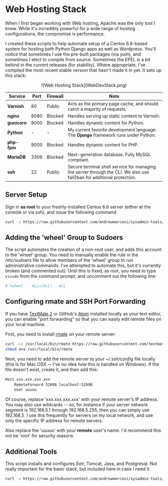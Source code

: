 # Web Hosting Stack

When I first began working with Web hosting, Apache was the only tool I knew. While it's incredibly powerful for a wide range of hosting configurations, the compromise is performance.

I created these scripts to help automate setup of a Centos 6.6-based system for hosting both Python Django apps as well as Wordpress. You'll notice that sometimes I use the pre-built packages (via yum), and sometimes I elect to compile from source. Sometimes the EPEL is a bit behind in the current releases (for stability). Where appropriate, I've compiled the most recent stable version that hasn't made it in yet. It sets up this stack:

<center>![Web Hosting Stack](WebDevStack.png)</center>

| Service | Port | Firewall | Note |
| ------- | ---- | -------- | ---- |
| **Varnish** | 80 | Public | Acts as the primary page cache, and should catch a majority of requests. |
| **nginx** | 8080 | Blocked | Handles serving up static content to Varnish. |
| **gunicorn** | 8000 | Blocked | Handles dynamic content for Python. |
| **Python** | - | - | My current favorite development language. The **Django** framework runs under Python. |
| **php-fpm** | 9000 | Blocked | Handles dynamic content for PHP. |
| **MariaDB** | 3306 | Blocked | Next-generation database. Fully MySQL compliant. |
| **ssh** | 22 | Public | Secure terminal shell service for managing the server through the CLI. We also use fail2ban for additional protection. |


## Server Setup
Sign in **as root** to your freshly-installed Centos 6.6 server (either at the console or via ssh), and issue the following command:

```bash
curl -s https://raw.githubusercontent.com/andrewmarconi/sysadmin-tools/master/centos-6.6/setup.sh | bash
```


## Adding the 'wheel' Group to Sudoers
The script automates the creation of a non-root user, and adds this account to the 'wheel' group. You need to manually enable the rule in the /etc/sudoers file to allow members of the 'wheel' group to run administrative commands. I've attempted to automate this, but it's currently broken (and commented out). Until this is fixed, as root, you need to type ```visudo``` from the command prompt, and uncomment out the following line:

```bash
# %wheel	ALL=(ALL)	ALL
```


## Configuring rmate and SSH Port Forwarding
If you have [TextMate 2](https://github.com/textmate/textmate) or GitHub's [Atom](https://github.com/atom/atom) installed locally as your text editor, you can enable "port forwarding" so that you can easily edit remote files on your local machine.

First, you need to install [rmate](https://github.com/textmate/rmate) on your remote server:

```bash
curl -Lo /usr/local/bin/rmate https://raw.githubusercontent.com/textmate/rmate/master/bin/rmate
chmod o+a /usr/local/bin/rmate
```

Next, you need to add the remote server to your *~/.ssh/config* file locally (this is for Mac OSX -- I've no idea how this is handled on Windows). If the file doesn't exist, create it, and then add this:

```bash
Host xxx.xxx.xxx.xxx
    RemoteForward 52698 localhost:52698
    User uuuuu
```
Of course, replace 'xxx.xxx.xxx.xxx' with your remote server's IP address. You may also use wildcards -- so, for instance if your server network segment is 192.168.5.1 through 192.168.5.255, then you can simply use 192.168.5. I use this frequently for servers on my local network, and use only the specific IP address for remote servers.

Also replace the 'uuuuu' with your **remote** user's name. I'd recommend this not be 'root' for security reasons.


## Additional Tools
This script installs and configures Solr, Tomcat, Java, and Postgresql. Not really important for the basic stack, but included here in case I need it.

```bash
curl -s https://raw.githubusercontent.com/andrewmarconi/sysadmin-tools/master/centos-6.6/additional-services.sh | bash
```
